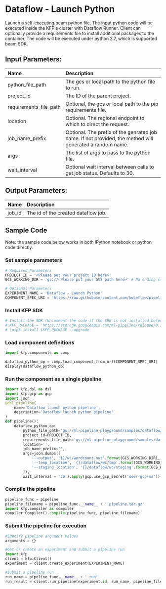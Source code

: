 
# Dataflow - Launch Python

Launch a self-executing beam python file. The input python code will be executed inside the KFP's cluster with Dataflow Runner. Client can optionally provide a requirements file to install additional packages to the container. The code will be executed under python 2.7, which is supported beam SDK.

## Input Parameters:
Name | Description
:--- | :----------
python_file_path |  The gcs or local path to the python file to run.
project_id |  The ID of the parent project.
requirements_file_path |  Optional, the gcs or local path to the pip requirements file.
location |  Optional. The regional endpoint to which to direct the request.
job_name_prefix |  Optional. The prefix of the genrated job name. If not provided, the method will generated a random name.
args |  The list of args to pass to the python file.
wait_interval |  Optional wait interval between calls to get job status. Defaults to 30.

## Output Parameters:
Name | Description
:--- | :----------
job_id | The id of the created dataflow job.

## Sample Code

Note: the sample code below works in both IPython notebook or python code directly.

### Set sample parameters


```python
# Required Parameters
PROJECT_ID = '<Please put your project ID here>'
GCS_WORKING_DIR = 'gs://<Please put your GCS path here>' # No ending slash

# Optional Parameters
EXPERIMENT_NAME = 'Dataflow - Launch Python'
COMPONENT_SPEC_URI = 'https://raw.githubusercontent.com/kubeflow/pipelines/master/components/gcp/dataflow/launch_python/component.yaml'
```

### Install KFP SDK


```python
# Install the SDK (Uncomment the code if the SDK is not installed before)
# KFP_PACKAGE = 'https://storage.googleapis.com/ml-pipeline/release/0.1.11/kfp.tar.gz'
# !pip3 install $KFP_PACKAGE --upgrade
```

### Load component definitions


```python
import kfp.components as comp

dataflow_python_op = comp.load_component_from_url(COMPONENT_SPEC_URI)
display(dataflow_python_op)
```

### Run the component as a single pipeline


```python
import kfp.dsl as dsl
import kfp.gcp as gcp
import json
@dsl.pipeline(
    name='Dataflow launch python pipeline',
    description='Dataflow launch python pipeline'
)
def pipeline():
    dataflow_python_op(
        python_file_path='gs://ml-pipeline-playground/samples/dataflow/wc/wc.py',
        project_id=PROJECT_ID,
        requirements_file_path='gs://ml-pipeline-playground/samples/dataflow/wc/requirements.txt',
        location='',
        job_name_prefix='',
        args=json.dumps([
            '--output', '{}/wc/wordcount.out'.format(GCS_WORKING_DIR),
            '--temp_location', '{}/dataflow/wc/tmp'.format(GCS_WORKING_DIR),
            '--staging_location', '{}/dataflow/wc/staging'.format(GCS_WORKING_DIR)
        ]),
        wait_interval = '30').apply(gcp.use_gcp_secret('user-gcp-sa'))
```

### Compile the pipeline


```python
pipeline_func = pipeline
pipeline_filename = pipeline_func.__name__ + '.pipeline.tar.gz'
import kfp.compiler as compiler
compiler.Compiler().compile(pipeline_func, pipeline_filename)
```

### Submit the pipeline for execution


```python
#Specify pipeline argument values
arguments = {}

#Get or create an experiment and submit a pipeline run
import kfp
client = kfp.Client()
experiment = client.create_experiment(EXPERIMENT_NAME)

#Submit a pipeline run
run_name = pipeline_func.__name__ + ' run'
run_result = client.run_pipeline(experiment.id, run_name, pipeline_filename, arguments)
```
